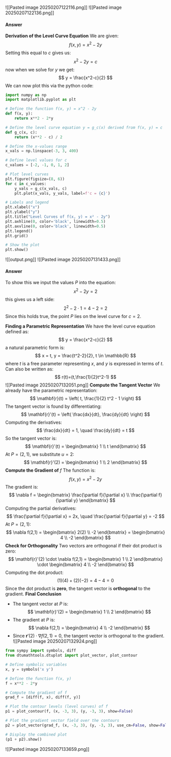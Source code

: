 ![[Pasted image 20250207122116.png]]
![[Pasted image 20250207122136.png]]
#### Answer
**Derivation of the Level Curve Equation**
We are given:
$$
f(x,y) = x^2-2y
$$
Setting this equal to $c$ gives us:
$$
x^2-2y = c
$$
now when we solve for $y$ we get:
$$
y = \frac{x^2-c}{2}
$$
We can now plot this via the python code:
```python
import numpy as np
import matplotlib.pyplot as plt

# Define the function f(x, y) = x^2 - 2y
def f(x, y):
    return x**2 - 2*y

# Define the level curve equation y = g_c(x) derived from f(x, y) = c
def g_c(x, c):
    return (x**2 - c) / 2

# Define the x-values range
x_vals = np.linspace(-3, 3, 400)

# Define level values for c
c_values = [-2, -1, 0, 1, 2]

# Plot level curves
plt.figure(figsize=(8, 6))
for c in c_values:
    y_vals = g_c(x_vals, c)
    plt.plot(x_vals, y_vals, label=f'c = {c}')

# Labels and legend
plt.xlabel("x")
plt.ylabel("y")
plt.title("Level Curves of f(x, y) = x² - 2y")
plt.axhline(0, color='black', linewidth=0.5)
plt.axvline(0, color='black', linewidth=0.5)
plt.legend()
plt.grid()

# Show the plot
plt.show()

```

![[output.png]]
![[Pasted image 20250207131433.png]]
#### Answer 
To show this we input the values $P$ into the equation:
$$
x^2-2y = 2
$$
this gives us a left side:
$$
2^2-2\cdot1 = 4 - 2 = 2
$$
Since this holds true, the point $P$ lies on the level curve for $c=2$.

**Finding a Parametric Representation**
We have the level curve equation defined as:
$$
y = \frac{x^2-c}{2}
$$
a natural parametric form is:
$$
x = t, y = \frac{t^2-2}{2}, t \in \mathbb{R}
$$
where $t$ is a free parameter representing $x$, and $y$ is expressed in terms of $t$. Can also be written as:
$$
r(t)=(t,\frac{1}{2}t^2-1)
$$![[Pasted image 20250207132051.png]]
**Compute the Tangent Vector** 
We already have the parametric representation: $$ \mathbf{r}(t) = \left( t, \frac{1}{2} t^2 - 1 \right) $$ The tangent vector is found by differentiating: $$ \mathbf{r}'(t) = \left( \frac{dx}{dt}, \frac{dy}{dt} \right) $$ Computing the derivatives: $$ \frac{dx}{dt} = 1, \quad \frac{dy}{dt} = t $$ So the tangent vector is: $$ \mathbf{r}'(t) = \begin{bmatrix} 1 \\ t \end{bmatrix} $$ At $P = (2,1)$, we substitute $u = 2$: $$ \mathbf{r}'(2) = \begin{bmatrix} 1 \\ 2 \end{bmatrix} $$ **Compute the Gradient of** $f$
The function is: $$ f(x, y) = x^2 - 2y $$ The gradient is: $$ \nabla f = \begin{bmatrix} \frac{\partial f}{\partial x} \\ \frac{\partial f}{\partial y} \end{bmatrix} $$ Computing the partial derivatives: $$ \frac{\partial f}{\partial x} = 2x, \quad \frac{\partial f}{\partial y} = -2 $$ At $P = (2,1)$: $$ \nabla f(2,1) = \begin{bmatrix} 2(2) \\ -2 \end{bmatrix} = \begin{bmatrix} 4 \\ -2 \end{bmatrix} $$**Check for Orthogonality** 
Two vectors are orthogonal if their dot product is zero: $$ \mathbf{r}'(2) \cdot \nabla f(2,1) = \begin{bmatrix} 1 \\ 2 \end{bmatrix} \cdot \begin{bmatrix} 4 \\ -2 \end{bmatrix} $$ Computing the dot product: $$ (1)(4) + (2)(-2) = 4 - 4 = 0 $$ Since the dot product is **zero**, the tangent vector is **orthogonal** to the gradient. 
**Final Conclusion**
* The tangent vector at $P$ is: $$ \mathbf{r}'(2) = \begin{bmatrix} 1 \\ 2 \end{bmatrix} $$
* The gradient at $P$ is: $$ \nabla f(2,1) = \begin{bmatrix} 4 \\ -2 \end{bmatrix} $$
* Since $\mathbf{r}'(2) \cdot \nabla f(2,1) = 0$, the tangent vector is orthogonal to the gradient.
![[Pasted image 20250207132924.png]]
```python
from sympy import symbols, diff
from dtumathtools.dtuplot import plot_vector, plot_contour

# Define symbolic variables
x, y = symbols('x y')

# Define the function f(x, y)
f = x**2 - 2*y

# Compute the gradient of f
grad_f = [diff(f, x), diff(f, y)]

# Plot the contour levels (level curves) of f
p1 = plot_contour(f, (x, -3, 3), (y, -3, 3), show=False)

# Plot the gradient vector field over the contours
p2 = plot_vector(grad_f, (x, -3, 3), (y, -3, 3), use_cm=False, show=False)

# Display the combined plot
(p1 + p2).show()
```
![[Pasted image 20250207133659.png]]
